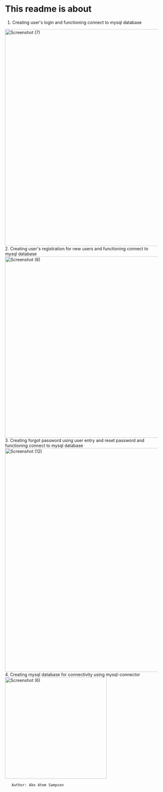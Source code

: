 # This readme is about
1. Creating user's login and functioning connect to mysql database
<img width="715" alt="Screenshot (7)" src="https://user-images.githubusercontent.com/71437843/224552118-cebb7c39-bb95-4557-9a47-99ceecd750a9.png">
2. Creating user's registration for new users and functioning connect to mysql database
<img width="598" alt="Screenshot (8)" src="https://user-images.githubusercontent.com/71437843/224552294-49d32e13-d58d-4350-bd4b-e60abbd2547b.png">
3. Creating forgot password using user entry and reset password and functioning connect to mysql database
<img width="738" alt="Screenshot (12)" src="https://user-images.githubusercontent.com/71437843/224552320-bdfdc5b0-1f98-47ca-8da0-000b8d08e005.png">
4. Creating mysql database for connectivity using mysql-connector
<img width="335" alt="Screenshot (6)" src="https://user-images.githubusercontent.com/71437843/224552360-14dfb583-ad98-4caf-a236-38f89b5bae33.png">

       Author: Ako Atem Sampson
